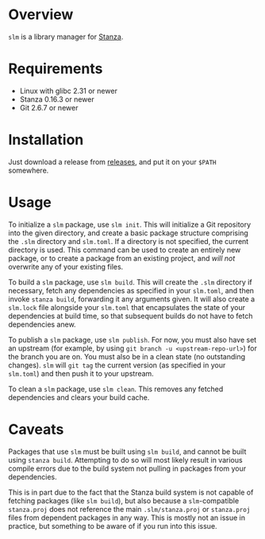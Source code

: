 # Overview

`slm` is a library manager for [Stanza](http://lbstanza.org/).

# Requirements

- Linux with glibc 2.31 or newer
- Stanza 0.16.3 or newer
- Git 2.6.7 or newer

# Installation

Just download a release from [releases](https://github.com/StanzaOrg/slm/releases), and put it on your `$PATH` somewhere.

# Usage

To initialize a `slm` package, use `slm init`. This will initialize a Git repository into the given directory, and create a basic package structure comprising the `.slm` directory and `slm.toml`. If a directory is not specified, the current directory is used. This command can be used to create an entirely new package, or to create a package from an existing project, and *will not* overwrite any of your existing files.

To build a `slm` package, use `slm build`. This will create the `.slm` directory if necessary, fetch any dependencies as specified in your `slm.toml`, and then invoke `stanza build`, forwarding it any arguments given. It will also create a `slm.lock` file alongside your `slm.toml` that encapsulates the state of your dependencies at build time, so that subsequent builds do not have to fetch dependencies anew.

To publish a `slm` package, use `slm publish`. For now, you must also have set an upstream (for example, by using `git branch -u <upstream-repo-url>`) for the branch you are on. You must also be in a clean state (no outstanding changes). `slm` will `git tag` the current version (as specified in your `slm.toml`) and then push it to your upstream.

To clean a `slm` package, use `slm clean`. This removes any fetched dependencies and clears your build cache.

# Caveats

Packages that use `slm` must be built using `slm build`, and cannot be built using `stanza build`. Attempting to do so will most likely result in various compile errors due to the build system not pulling in packages from your dependencies.

This is in part due to the fact that the Stanza build system is not capable of fetching packages (like `slm build`), but also because a `slm`-compatible `stanza.proj` does not reference the main `.slm/stanza.proj` or `stanza.proj` files from dependent packages in any way. This is mostly not an issue in practice, but something to be aware of if you run into this issue.
